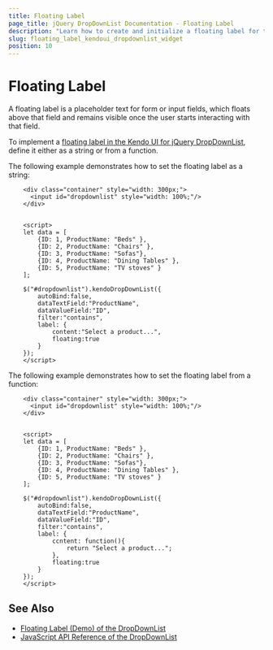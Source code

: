 ```yaml
---
title: Floating Label
page_title: jQuery DropDownList Documentation - Floating Label
description: "Learn how to create and initialize a floating label for the Kendo UI for jQuery DropDownList component."
slug: floating_label_kendoui_dropdownlist_widget
position: 10
---
```


# Floating Label

A floating label is a placeholder text for form or input fields, which floats above that field and remains visible once the user starts interacting with that field. 

To implement a [floating label in the Kendo UI for jQuery DropDownList](/api/javascript/ui/dropdownlist/configuration/label), define it either as a string or from a function.

The following example demonstrates how to set the floating label as a string:

```dojo 
    <div class="container" style="width: 300px;"> 
      <input id="dropdownlist" style="width: 100%;"/>
    </div>


    <script>
    let data = [
        {ID: 1, ProductName: "Beds" },
        {ID: 2, ProductName: "Chairs" },
        {ID: 3, ProductName: "Sofas"},
        {ID: 4, ProductName: "Dining Tables" },
        {ID: 5, ProductName: "TV stoves" }
    ];
 
    $("#dropdownlist").kendoDropDownList({
        autoBind:false,
        dataTextField:"ProductName",
        dataValueField:"ID",
        filter:"contains",
        label: {
            content:"Select a product...",
            floating:true
        }
    });
    </script>
```

The following example demonstrates how to set the floating label from a function:

```dojo 
    <div class="container" style="width: 300px;"> 
      <input id="dropdownlist" style="width: 100%;"/>
    </div>


    <script>
    let data = [
        {ID: 1, ProductName: "Beds" },
        {ID: 2, ProductName: "Chairs" },
        {ID: 3, ProductName: "Sofas"},
        {ID: 4, ProductName: "Dining Tables" },
        {ID: 5, ProductName: "TV stoves" }
    ];
 
    $("#dropdownlist").kendoDropDownList({
        autoBind:false,
        dataTextField:"ProductName",
        dataValueField:"ID",
        filter:"contains",
        label: {
            ccntent: function(){
                return "Select a product...";
            },
            floating:true
        }
    });
    </script>
```


## See Also

* [Floating Label (Demo) of the DropDownList](https://demos.telerik.com/kendo-ui/dropdownlist/floating-label)
* [JavaScript API Reference of the DropDownList](/api/javascript/ui/dropdownlist)
